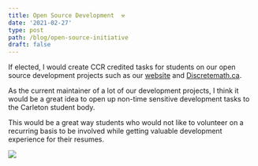 ```yaml
---
title: Open Source Development  ⚒️
date: '2021-02-27'
type: post
path: /blog/open-source-initiative
draft: false
---
```

If elected, I would create CCR credited tasks for students on our open source  development projects such as our [website](ccss.carleton.ca) and [Discretemath.ca](http://discretemath.ca/).

As the current maintainer of a lot of our development projects, I think it would be a great idea to open up non-time sensitive development tasks to the Carleton student body.

This would be a great way students who would not like to volunteer on a recurring basis to be involved while getting valuable development experience for their resumes.

![](https://media1.giphy.com/media/K9Xy6osm73DbxIa8f2/giphy.gif)